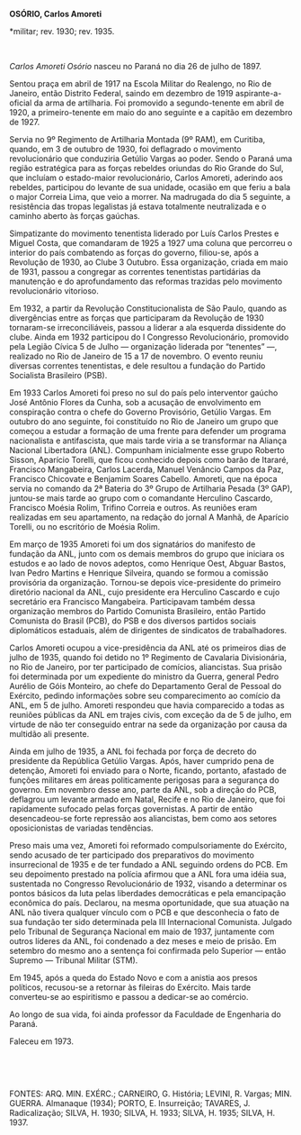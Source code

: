**OSÓRIO, Carlos Amoreti**

\*militar; rev. 1930; rev. 1935.

 

*Carlos Amoreti Osório* nasceu no Paraná no dia 26 de julho de 1897.

Sentou praça em abril de 1917 na Escola Militar do Realengo, no Rio de
Janeiro, então Distrito Federal, saindo em dezembro de 1919
aspirante-a-oficial da arma de artilharia. Foi promovido a
segundo-tenente em abril de 1920, a primeiro-tenente em maio do ano
seguinte e a capitão em dezembro de 1927.

Servia no 9º Regimento de Artilharia Montada (9º RAM), em Curitiba,
quando, em 3 de outubro de 1930, foi deflagrado o movimento
revolucionário que conduziria Getúlio Vargas ao poder. Sendo o Paraná
uma região estratégica para as forças rebeldes oriundas do Rio Grande do
Sul, que incluíam o estado-maior revolucionário, Carlos Amoreti,
aderindo aos rebeldes, participou do levante de sua unidade, ocasião em
que feriu a bala o major Correia Lima, que veio a morrer. Na madrugada
do dia 5 seguinte, a resistência das tropas legalistas já estava
totalmente neutralizada e o caminho aberto às forças gaúchas.

Simpatizante do movimento tenentista liderado por Luís Carlos Prestes e
Miguel Costa, que comandaram de 1925 a 1927 uma coluna que percorreu o
interior do país combatendo as forças do governo, filiou-se, após a
Revolução de 1930, ao Clube 3 Outubro. Essa organização, criada em maio
de 1931, passou a congregar as correntes tenentistas partidárias da
manutenção e do aprofundamento das reformas trazidas pelo movimento
revolucionário vitorioso.

Em 1932, a partir da Revolução Constitucionalista de São Paulo, quando
as divergências entre as forças que participaram da Revolução de 1930
tornaram-se irreconciliáveis, passou a liderar a ala esquerda dissidente
do clube. Ainda em 1932 participou do I Congresso Revolucionário,
promovido pela Legião Cívica 5 de Julho — organização liderada por
“tenentes” —, realizado no Rio de Janeiro de 15 a 17 de novembro. O
evento reuniu diversas correntes tenentistas, e dele resultou a fundação
do Partido Socialista Brasileiro (PSB).

Em 1933 Carlos Amoreti foi preso no sul do país pelo interventor gaúcho
José Antônio Flores da Cunha, sob a acusação de envolvimento em
conspiração contra o chefe do Governo Provisório, Getúlio Vargas. Em
outubro do ano seguinte, foi constituído no Rio de Janeiro um grupo que
começou a estudar a formação de uma frente para defender um programa
nacionalista e antifascista, que mais tarde viria a se transformar na
Aliança Nacional Libertadora (ANL). Compunham inicialmente esse grupo
Roberto Sisson, Aparício Torelli, que ficou conhecido depois como barão
de Itararé, Francisco Mangabeira, Carlos Lacerda, Manuel Venâncio Campos
da Paz, Francisco Chicovate e Benjamim Soares Cabello. Amoreti, que na
época servia no comando da 2ª Bateria do 3º Grupo de Artilharia Pesada
(3º GAP), juntou-se mais tarde ao grupo com o comandante Herculino
Cascardo, Francisco Moésia Rolim, Trifino Correia e outros. As reuniões
eram realizadas em seu apartamento, na redação do jornal A Manhã, de
Aparício Torelli, ou no escritório de Moésia Rolim.

Em março de 1935 Amoreti foi um dos signatários do manifesto de fundação
da ANL, junto com os demais membros do grupo que iniciara os estudos e
ao lado de novos adeptos, como Henrique Oest, Abguar Bastos, Ivan Pedro
Martins e Henrique Silveira, quando se formou a comissão provisória da
organização. Tornou-se depois vice-presidente do primeiro diretório
nacional da ANL, cujo presidente era Herculino Cascardo e cujo
secretário era Francisco Mangabeira. Participavam também dessa
organização membros do Partido Comunista Brasileiro, então Partido
Comunista do Brasil (PCB), do PSB e dos diversos partidos sociais
diplomáticos estaduais, além de dirigentes de sindicatos de
trabalhadores.

Carlos Amoreti ocupou a vice-presidência da ANL até os primeiros dias de
julho de 1935, quando foi detido no 1º Regimento de Cavalaria
Divisionária, no Rio de Janeiro, por ter participado de comícios,
aliancistas. Sua prisão foi determinada por um expediente do ministro da
Guerra, general Pedro Aurélio de Góis Monteiro, ao chefe do Departamento
Geral de Pessoal do Exército, pedindo informações sobre seu
comparecimento ao comício da ANL, em 5 de julho. Amoreti respondeu que
havia comparecido a todas as reuniões públicas da ANL em trajes civis,
com exceção da de 5 de julho, em virtude de não ter conseguido entrar na
sede da organização por causa da multidão ali presente.

Ainda em julho de 1935, a ANL foi fechada por força de decreto do
presidente da República Getúlio Vargas. Após, haver cumprido pena de
detenção, Amoreti foi enviado para o Norte, ficando, portanto, afastado
de funções militares em áreas politicamente perigosas para a segurança
do governo. Em novembro desse ano, parte da ANL, sob a direção do PCB,
deflagrou um levante armado em Natal, Recife e no Rio de Janeiro, que
foi rapidamente sufocado pelas forças governistas. A partir de então
desencadeou-se forte repressão aos aliancistas, bem como aos setores
oposicionistas de variadas tendências.

Preso mais uma vez, Amoreti foi reformado compulsoriamente do Exército,
sendo acusado de ter participado dos preparativos do movimento
insurrecional de 1935 e de ter fundado a ANL seguindo ordens do PCB. Em
seu depoimento prestado na polícia afirmou que a ANL fora uma idéia sua,
sustentada no Congresso Revolucionário de 1932, visando a determinar os
pontos básicos da luta pelas liberdades democráticas e pela emancipação
econômica do país. Declarou, na mesma oportunidade, que sua atuação na
ANL não tivera qualquer vínculo com o PCB e que desconhecia o fato de
sua fundação ter sido determinada pela III Internacional Comunista.
Julgado pelo Tribunal de Segurança Nacional em maio de 1937, juntamente
com outros líderes da ANL, foi condenado a dez meses e meio de prisão.
Em setembro do mesmo ano a sentença foi confirmada pelo Superior — então
Supremo — Tribunal Militar (STM).

Em 1945, após a queda do Estado Novo e com a anistia aos presos
políticos, recusou-se a retornar às fileiras do Exército. Mais tarde
converteu-se ao espiritismo e passou a dedicar-se ao comércio.

Ao longo de sua vida, foi ainda professor da Faculdade de Engenharia do
Paraná.

Faleceu em 1973.

 

 

FONTES: ARQ. MIN. EXÉRC.; CARNEIRO, G. História; LEVINI, R. Vargas; MIN.
GUERRA. Almanaque (1934); PORTO, E. Insurreição; TAVARES, J.
Radicalização; SILVA, H. 1930; SILVA, H. 1933; SILVA, H. 1935; SILVA, H.
1937.

 
